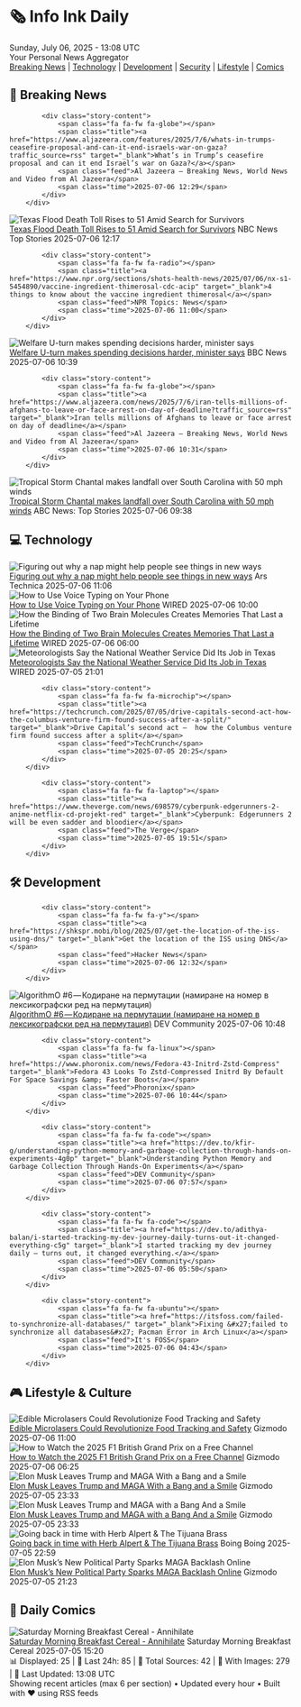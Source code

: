 <!-- Processing 54 RSS feeds at 2025-07-06 13:08:30 UTC -->
<!-- Processing: XKCD -->
<!-- Processing: Penny Arcade -->
<!-- Processing: Garfield -->
<!-- Processing: Dilbert -->
<!-- Processing: Questionable Content -->
<!-- Processing: CNN Breaking News -->
<!-- Processing: BBC World News -->
<!-- Processing: Al Jazeera Breaking News -->
<!-- Processing: NPR News -->
<!-- Processing: CBC News -->
<!-- Error processing https://rss.cbc.ca/lineup/topstories.xml: The read operation timed out -->
<!-- Processing: Associated Press Breaking -->
<!-- Processing: NBC News Breaking -->
<!-- Processing: Guardian World News -->
<!-- Processing: Slashdot -->
<!-- Processing: Lobsters Python -->
<!-- Processing: Hacker News -->
<!-- Processing: StackOverflow Blog -->
<!-- Processing: It's FOSS -->
<!-- Processing: OMG! Ubuntu -->
<!-- Processing: Linux.com -->
<!-- Processing: Ubuntu Blog -->
<!-- Processing: GitHub Blog -->
<!-- Processing: GitLab Blog -->
<!-- Processing: InfoQ -->
<!-- Processing: The Pragmatic Engineer -->
<!-- Processing: Lifehacker -->
<!-- Processing: Kotaku -->
<!-- Processing: Boing Boing -->
<!-- Processing: Krebs on Security -->
<!-- Generated 3 new posts out of 29 feeds processed -->
<div class="newspaper-header">
    <h1 class="newspaper-title">🗞️ Info Ink Daily</h1>
    <div class="newspaper-date">Sunday, July 06, 2025 - 13:08 UTC</div>
    <div class="newspaper-subtitle">Your Personal News Aggregator</div>
</div>

<div class="newspaper-nav">
    <a href="#breaking">Breaking News</a> |
    <a href="#tech">Technology</a> |
    <a href="#dev">Development</a> |
    <a href="#security">Security</a> |
    <a href="#lifestyle">Lifestyle</a> |
    <a href="#webcomics">Comics</a>
</div>

<div class="news-section breaking-news" id="breaking">
<h2 class="section-header">🚨 Breaking News</h2>
<div class="stories-container">
<div class="story">
            
            <div class="story-content">
                <span class="fa fa-fw fa-globe"></span>
                <span class="title"><a href="https://www.aljazeera.com/features/2025/7/6/whats-in-trumps-ceasefire-proposal-and-can-it-end-israels-war-on-gaza?traffic_source=rss" target="_blank">What’s in Trump’s ceasefire proposal and can it end Israel’s war on Gaza?</a></span>
                <span class="feed">Al Jazeera – Breaking News, World News and Video from Al Jazeera</span>
                <span class="time">2025-07-06 12:29</span>
            </div>
        </div>
<div class="story">
            <img src="https://media-cldnry.s-nbcnews.com/image/upload/t_fit_1500w/mpx/2704722219/2025_07/1751804234361_tdy_sun_chandler_texas_flood_250706_1920x1080-0lxcp1.jpg" alt="Texas Flood Death Toll Rises to 51 Amid Search for Survivors" class="story-image" loading="lazy" onerror="this.style.display='none'">
            <div class="story-content">
                <span class="fa fa-fw fa-broadcast-tower"></span>
                <span class="title"><a href="https://www.today.com/video/texas-flood-death-toll-rises-to-51-amid-search-for-survivors-242757701678" target="_blank">Texas Flood Death Toll Rises to 51 Amid Search for Survivors</a></span>
                <span class="feed">NBC News Top Stories</span>
                <span class="time">2025-07-06 12:17</span>
            </div>
        </div>
<div class="story">
            
            <div class="story-content">
                <span class="fa fa-fw fa-radio"></span>
                <span class="title"><a href="https://www.npr.org/sections/shots-health-news/2025/07/06/nx-s1-5454890/vaccine-ingredient-thimerosal-cdc-acip" target="_blank">4 things to know about the vaccine ingredient thimerosal</a></span>
                <span class="feed">NPR Topics: News</span>
                <span class="time">2025-07-06 11:00</span>
            </div>
        </div>
<div class="story">
            <img src="https://ichef.bbci.co.uk/ace/standard/240/cpsprodpb/5a52/live/d137a740-5a59-11f0-960d-e9f1088a89fe.jpg" alt="Welfare U-turn makes spending decisions harder, minister says" class="story-image" loading="lazy" onerror="this.style.display='none'">
            <div class="story-content">
                <span class="fa fa-fw fa-flag"></span>
                <span class="title"><a href="https://www.bbc.com/news/articles/cq8z34x914jo" target="_blank">Welfare U-turn makes spending decisions harder, minister says</a></span>
                <span class="feed">BBC News</span>
                <span class="time">2025-07-06 10:39</span>
            </div>
        </div>
<div class="story">
            
            <div class="story-content">
                <span class="fa fa-fw fa-globe"></span>
                <span class="title"><a href="https://www.aljazeera.com/news/2025/7/6/iran-tells-millions-of-afghans-to-leave-or-face-arrest-on-day-of-deadline?traffic_source=rss" target="_blank">Iran tells millions of Afghans to leave or face arrest on day of deadline</a></span>
                <span class="feed">Al Jazeera – Breaking News, World News and Video from Al Jazeera</span>
                <span class="time">2025-07-06 10:31</span>
            </div>
        </div>
<div class="story">
            <img src="https://s.abcnews.com/images/US/tropical-storm-chantal-ap-jt-250705_1751739297107_hpMain_4x3t_384.jpg" alt="Tropical Storm Chantal makes landfall over South Carolina with 50 mph winds" class="story-image" loading="lazy" onerror="this.style.display='none'">
            <div class="story-content">
                <span class="fa fa-fw fa-tv"></span>
                <span class="title"><a href="https://abcnews.go.com/US/tropical-storm-warnings-extended-north-carolina-chantal-approaches/story?id=123505008" target="_blank">Tropical Storm Chantal makes landfall over South Carolina with 50 mph winds</a></span>
                <span class="feed">ABC News: Top Stories</span>
                <span class="time">2025-07-06 09:38</span>
            </div>
        </div>
</div>
</div>
<div class="news-section tech-news" id="tech">
<h2 class="section-header">💻 Technology</h2>
<div class="stories-container">
<div class="story">
            <img src="https://cdn.arstechnica.net/wp-content/uploads/2025/07/GettyImages-1054583202-500x500.jpg" alt="Figuring out why a nap might help people see things in new ways" class="story-image" loading="lazy" onerror="this.style.display='none'">
            <div class="story-content">
                <span class="fa fa-fw fa-cog"></span>
                <span class="title"><a href="https://arstechnica.com/science/2025/07/figuring-out-why-a-nap-might-help-people-see-things-in-new-ways/" target="_blank">Figuring out why a nap might help people see things in new ways</a></span>
                <span class="feed">Ars Technica</span>
                <span class="time">2025-07-06 11:06</span>
            </div>
        </div>
<div class="story">
            <img src="https://media.wired.com/photos/6866b14be418c4bc67d56bf2/master/pass/voice-typing-gear-2018038189.jpg" alt="How to Use Voice Typing on Your Phone" class="story-image" loading="lazy" onerror="this.style.display='none'">
            <div class="story-content">
                <span class="fa fa-fw fa-bolt"></span>
                <span class="title"><a href="https://www.wired.com/story/how-to-use-voice-typing-on-your-phone/" target="_blank">How to Use Voice Typing on Your Phone</a></span>
                <span class="feed">WIRED</span>
                <span class="time">2025-07-06 10:00</span>
            </div>
        </div>
<div class="story">
            <img src="https://media.wired.com/photos/686502181decd773fdce09c8/master/pass/MolecularMemory_crCarlos-Arrojo-Lede.jpeg" alt="How the Binding of Two Brain Molecules Creates Memories That Last a Lifetime" class="story-image" loading="lazy" onerror="this.style.display='none'">
            <div class="story-content">
                <span class="fa fa-fw fa-bolt"></span>
                <span class="title"><a href="https://www.wired.com/story/the-molecular-bond-that-helps-secure-your-memories/" target="_blank">How the Binding of Two Brain Molecules Creates Memories That Last a Lifetime</a></span>
                <span class="feed">WIRED</span>
                <span class="time">2025-07-06 06:00</span>
            </div>
        </div>
<div class="story">
            <img src="https://media.wired.com/photos/6869798496efdc8698cddbf1/master/pass/2222953080" alt="Meteorologists Say the National Weather Service Did Its Job in Texas" class="story-image" loading="lazy" onerror="this.style.display='none'">
            <div class="story-content">
                <span class="fa fa-fw fa-bolt"></span>
                <span class="title"><a href="https://www.wired.com/story/meteorologists-say-the-national-weather-service-did-its-job-in-texas/" target="_blank">Meteorologists Say the National Weather Service Did Its Job in Texas</a></span>
                <span class="feed">WIRED</span>
                <span class="time">2025-07-05 21:01</span>
            </div>
        </div>
<div class="story">
            
            <div class="story-content">
                <span class="fa fa-fw fa-microchip"></span>
                <span class="title"><a href="https://techcrunch.com/2025/07/05/drive-capitals-second-act-how-the-columbus-venture-firm-found-success-after-a-split/" target="_blank">Drive Capital’s second act –  how the Columbus venture firm found success after a split</a></span>
                <span class="feed">TechCrunch</span>
                <span class="time">2025-07-05 20:25</span>
            </div>
        </div>
<div class="story">
            
            <div class="story-content">
                <span class="fa fa-fw fa-laptop"></span>
                <span class="title"><a href="https://www.theverge.com/news/698579/cyberpunk-edgerunners-2-anime-netflix-cd-projekt-red" target="_blank">Cyberpunk: Edgerunners 2 will be even sadder and bloodier</a></span>
                <span class="feed">The Verge</span>
                <span class="time">2025-07-05 19:51</span>
            </div>
        </div>
</div>
</div>
<div class="news-section dev-news" id="dev">
<h2 class="section-header">🛠️ Development</h2>
<div class="stories-container">
<div class="story">
            
            <div class="story-content">
                <span class="fa fa-fw fa-y"></span>
                <span class="title"><a href="https://shkspr.mobi/blog/2025/07/get-the-location-of-the-iss-using-dns/" target="_blank">Get the location of the ISS using DNS</a></span>
                <span class="feed">Hacker News</span>
                <span class="time">2025-07-06 12:32</span>
            </div>
        </div>
<div class="story">
            <img src="https://media2.dev.to/dynamic/image/width=800%2Cheight=%2Cfit=scale-down%2Cgravity=auto%2Cformat=auto/https%3A%2F%2Fdev-to-uploads.s3.amazonaws.com%2Fuploads%2Farticles%2Fiiu3bh2k8dq7biw3ofij.jpg" alt="AlgorithmO #6 — Кодиране на пермутации (намиране на номер в лексикографски ред на пермутация)" class="story-image" loading="lazy" onerror="this.style.display='none'">
            <div class="story-content">
                <span class="fa fa-fw fa-code"></span>
                <span class="title"><a href="https://dev.to/dvt32/algorithmo-6-kodiranie-na-piermutatsii-namiranie-na-nomier-v-lieksikoghrafski-ried-na-piermutatsiia-34p7" target="_blank">AlgorithmO #6 — Кодиране на пермутации (намиране на номер в лексикографски ред на пермутация)</a></span>
                <span class="feed">DEV Community</span>
                <span class="time">2025-07-06 10:48</span>
            </div>
        </div>
<div class="story">
            
            <div class="story-content">
                <span class="fa fa-fw fa-linux"></span>
                <span class="title"><a href="https://www.phoronix.com/news/Fedora-43-Initrd-Zstd-Compress" target="_blank">Fedora 43 Looks To Zstd-Compressed Initrd By Default For Space Savings &amp; Faster Boots</a></span>
                <span class="feed">Phoronix</span>
                <span class="time">2025-07-06 10:44</span>
            </div>
        </div>
<div class="story">
            
            <div class="story-content">
                <span class="fa fa-fw fa-code"></span>
                <span class="title"><a href="https://dev.to/kfir-g/understanding-python-memory-and-garbage-collection-through-hands-on-experiments-4g0p" target="_blank">Understanding Python Memory and Garbage Collection Through Hands-On Experiments</a></span>
                <span class="feed">DEV Community</span>
                <span class="time">2025-07-06 07:57</span>
            </div>
        </div>
<div class="story">
            
            <div class="story-content">
                <span class="fa fa-fw fa-code"></span>
                <span class="title"><a href="https://dev.to/adithya-balan/i-started-tracking-my-dev-journey-daily-turns-out-it-changed-everything-c5g" target="_blank">I started tracking my dev journey daily — turns out, it changed everything.</a></span>
                <span class="feed">DEV Community</span>
                <span class="time">2025-07-06 05:50</span>
            </div>
        </div>
<div class="story">
            
            <div class="story-content">
                <span class="fa fa-fw fa-ubuntu"></span>
                <span class="title"><a href="https://itsfoss.com/failed-to-synchronize-all-databases/" target="_blank">Fixing &#x27;failed to synchronize all databases&#x27; Pacman Error in Arch Linux</a></span>
                <span class="feed">It's FOSS</span>
                <span class="time">2025-07-06 04:43</span>
            </div>
        </div>
</div>
</div>
<div class="news-section lifestyle-news" id="lifestyle">
<h2 class="section-header">🎮 Lifestyle & Culture</h2>
<div class="stories-container">
<div class="story">
            <img src="https://gizmodo.com/app/uploads/2025/07/edible-lasers.jpg" alt="Edible Microlasers Could Revolutionize Food Tracking and Safety" class="story-image" loading="lazy" onerror="this.style.display='none'">
            <div class="story-content">
                <span class="fa fa-fw fa-computer"></span>
                <span class="title"><a href="https://gizmodo.com/edible-microlasers-could-revolutionize-food-tracking-and-safety-2000624018" target="_blank">Edible Microlasers Could Revolutionize Food Tracking and Safety</a></span>
                <span class="feed">Gizmodo</span>
                <span class="time">2025-07-06 11:00</span>
            </div>
        </div>
<div class="story">
            <img src="https://gizmodo.com/app/uploads/2025/07/F1-British-GP-Live-Stream-Free-Channel.jpg" alt="How to Watch the 2025 F1 British Grand Prix on a Free Channel" class="story-image" loading="lazy" onerror="this.style.display='none'">
            <div class="story-content">
                <span class="fa fa-fw fa-computer"></span>
                <span class="title"><a href="https://gizmodo.com/how-to-watch-the-2025-f1-british-grand-prix-on-a-free-channel-2000623261" target="_blank">How to Watch the 2025 F1 British Grand Prix on a Free Channel</a></span>
                <span class="feed">Gizmodo</span>
                <span class="time">2025-07-06 06:25</span>
            </div>
        </div>
<div class="story">
            <img src="https://gizmodo.com/app/uploads/2024/11/Elon-Musk-at-Mar-a-Lago-.jpg" alt="Elon Musk Leaves Trump and MAGA With a Bang and a Smile" class="story-image" loading="lazy" onerror="this.style.display='none'">
            <div class="story-content">
                <span class="fa fa-fw fa-computer"></span>
                <span class="title"><a href="https://gizmodo.com/elon-musk-leaves-trump-and-maga-with-a-bang-and-a-smile-2000624469" target="_blank">Elon Musk Leaves Trump and MAGA With a Bang and a Smile</a></span>
                <span class="feed">Gizmodo</span>
                <span class="time">2025-07-05 23:33</span>
            </div>
        </div>
<div class="story">
            <img src="https://gizmodo.com/app/uploads/2024/11/Elon-Musk-at-Mar-a-Lago-.jpg" alt="Elon Musk Leaves Trump and MAGA with a Bang And a Smile" class="story-image" loading="lazy" onerror="this.style.display='none'">
            <div class="story-content">
                <span class="fa fa-fw fa-computer"></span>
                <span class="title"><a href="https://gizmodo.com/elon-musk-leaves-trump-and-maga-with-a-bang-and-a-smile-2000624469" target="_blank">Elon Musk Leaves Trump and MAGA with a Bang And a Smile</a></span>
                <span class="feed">Gizmodo</span>
                <span class="time">2025-07-05 23:33</span>
            </div>
        </div>
<div class="story">
            <img src="https://i0.wp.com/boingboing.net/wp-content/uploads/2025/07/herb.jpeg?fit=1080%2C607&amp;quality=60&amp;ssl=1" alt="Going back in time with Herb Alpert &amp; The Tijuana Brass" class="story-image" loading="lazy" onerror="this.style.display='none'">
            <div class="story-content">
                <span class="fa fa-fw fa-arrow-right"></span>
                <span class="title"><a href="https://boingboing.net/2025/07/05/going-back-in-time-with-herb-alpert-the-tijuana-brass.html" target="_blank">Going back in time with Herb Alpert &amp; The Tijuana Brass</a></span>
                <span class="feed">Boing Boing</span>
                <span class="time">2025-07-05 22:59</span>
            </div>
        </div>
<div class="story">
            <img src="https://gizmodo.com/app/uploads/2025/03/elon-musk-march-24-2025-GettyImages-2206231809-copy.jpg" alt="Elon Musk’s New Political Party Sparks MAGA Backlash Online" class="story-image" loading="lazy" onerror="this.style.display='none'">
            <div class="story-content">
                <span class="fa fa-fw fa-computer"></span>
                <span class="title"><a href="https://gizmodo.com/elon-musks-new-political-party-sparks-maga-backlash-online-2000624462" target="_blank">Elon Musk’s New Political Party Sparks MAGA Backlash Online</a></span>
                <span class="feed">Gizmodo</span>
                <span class="time">2025-07-05 21:23</span>
            </div>
        </div>
</div>
</div>
<div class="news-section webcomics-section" id="webcomics">
<h2 class="section-header">🎨 Daily Comics</h2>
<div class="stories-container">
<div class="story">
            <img src="https://www.smbc-comics.com/comics/1751596995-20250705.png" alt="Saturday Morning Breakfast Cereal - Annihilate" class="story-image" loading="lazy" onerror="this.style.display='none'">
            <div class="story-content">
                <span class="fa fa-fw fa-smile"></span>
                <span class="title"><a href="https://www.smbc-comics.com/comic/annihilate" target="_blank">Saturday Morning Breakfast Cereal - Annihilate</a></span>
                <span class="feed">Saturday Morning Breakfast Cereal</span>
                <span class="time">2025-07-05 15:20</span>
            </div>
        </div>
</div>
</div>

<div class="newspaper-footer">
    <div class="stats">
        📊 Displayed: 25 | 📅 Last 24h: 85 | 📡 Total Sources: 42 | 📸 With Images: 279 |
        🔄 Last Updated: 13:08 UTC
    </div>
    <div class="footer-note">
        Showing recent articles (max 6 per section) • Updated every hour • Built with ❤️ using RSS feeds
    </div>
</div>
